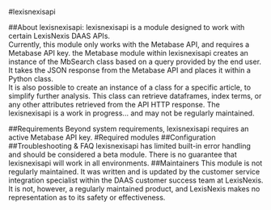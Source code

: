 #lexisnexisapi

##About lexisnexisapi:
lexisnexisapi is a module designed to work with certain LexisNexis DAAS APIs.  
Currently, this module only works with the Metabase API, and requires a Metabase API key.
the Metabase module within lexisnexisapi creates an instance of the MbSearch class based on a query 
provided by the end user.  It takes the JSON response from the Metabase API and places it within a 
Python class.  
It is also possible to create an instance of a class for a specific article, to simplify further analysis.
This class can retrieve dataframes, index terms, or any other
attributes retrieved from the API HTTP response.
The lexisnexisapi is a work in progress... and may not be regularly maintained. 

##Requirements
Beyond system requirements, lexisnexisapi requires an active Metabase API key.
#Required modules
##Configuration
##Troubleshooting & FAQ 
lexisnexisapi has limited built-in error handling and should be considered a beta module.  There
is no guarantee that lexisnexisapi will work in all environments.
##Maintainers
This module is not regularly maintained.  It was written and is updated by the
customer service integration specialist within the DAAS customer success team at 
LexisNexis.  It is not, however, a regularly maintained product, and LexisNexis makes 
no representation as to its safety or effectiveness.
